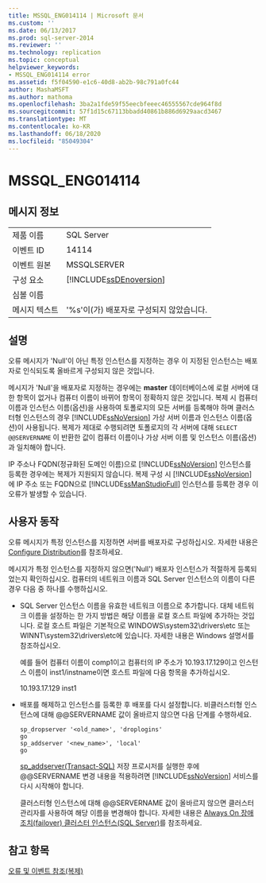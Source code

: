 ```yaml
---
title: MSSQL_ENG014114 | Microsoft 문서
ms.custom: ''
ms.date: 06/13/2017
ms.prod: sql-server-2014
ms.reviewer: ''
ms.technology: replication
ms.topic: conceptual
helpviewer_keywords:
- MSSQL_ENG014114 error
ms.assetid: f5f04590-e1c6-40d8-ab2b-98c791a0fc44
author: MashaMSFT
ms.author: mathoma
ms.openlocfilehash: 3ba2a1fde59f55eecbfeeec46555567cde964f8d
ms.sourcegitcommit: 57f1d15c67113bbadd40861b886d6929aacd3467
ms.translationtype: MT
ms.contentlocale: ko-KR
ms.lasthandoff: 06/18/2020
ms.locfileid: "85049304"
---
```

# <a name="mssql_eng014114"></a>MSSQL_ENG014114
    
## <a name="message-details"></a>메시지 정보  
  
|||  
|-|-|  
|제품 이름|SQL Server|  
|이벤트 ID|14114|  
|이벤트 원본|MSSQLSERVER|  
|구성 요소|[!INCLUDE[ssDEnoversion](../../includes/ssdenoversion-md.md)]|  
|심볼 이름||  
|메시지 텍스트|'%s'이(가) 배포자로 구성되지 않았습니다.|  
  
## <a name="explanation"></a>설명  
 오류 메시지가 'Null'이 아닌 특정 인스턴스를 지정하는 경우 이 지정된 인스턴스는 배포자로 인식되도록 올바르게 구성되지 않은 것입니다.  
  
 메시지가 'Null'을 배포자로 지정하는 경우에는 **master** 데이터베이스에 로컬 서버에 대한 항목이 없거나 컴퓨터 이름이 바뀌어 항목이 정확하지 않은 것입니다. 복제 시 컴퓨터 이름과 인스턴스 이름(옵션)을 사용하여 토폴로지의 모든 서버를 등록해야 하며 클러스터형 인스턴스의 경우 [!INCLUDE[ssNoVersion](../../includes/ssnoversion-md.md)] 가상 서버 이름과 인스턴스 이름(옵션)이 사용됩니다. 복제가 제대로 수행되려면 토폴로지의 각 서버에 대해 `SELECT @@SERVERNAME` 이 반환한 값이 컴퓨터 이름이나 가상 서버 이름 및 인스턴스 이름(옵션)과 일치해야 합니다.  
  
 IP 주소나 FQDN(정규화된 도메인 이름)으로 [!INCLUDE[ssNoVersion](../../includes/ssnoversion-md.md)] 인스턴스를 등록한 경우에는 복제가 지원되지 않습니다. 복제 구성 시 [!INCLUDE[ssNoVersion](../../includes/ssnoversion-md.md)] 에 IP 주소 또는 FQDN으로 [!INCLUDE[ssManStudioFull](../../includes/ssmanstudiofull-md.md)] 인스턴스를 등록한 경우 이 오류가 발생할 수 있습니다.  
  
## <a name="user-action"></a>사용자 동작  
 오류 메시지가 특정 인스턴스를 지정하면 서버를 배포자로 구성하십시오. 자세한 내용은 [Configure Distribution](configure-distribution.md)를 참조하세요.  
  
 메시지가 특정 인스턴스를 지정하지 않으면('Null') 배포자 인스턴스가 적절하게 등록되었는지 확인하십시오. 컴퓨터의 네트워크 이름과 SQL Server 인스턴스의 이름이 다른 경우 다음 중 하나를 수행하십시오.  
  
-   SQL Server 인스턴스 이름을 유효한 네트워크 이름으로 추가합니다. 대체 네트워크 이름을 설정하는 한 가지 방법은 해당 이름을 로컬 호스트 파일에 추가하는 것입니다. 로컬 호스트 파일은 기본적으로 WINDOWS\system32\drivers\etc 또는 WINNT\system32\drivers\etc에 있습니다. 자세한 내용은 Windows 설명서를 참조하십시오.  
  
     예를 들어 컴퓨터 이름이 comp1이고 컴퓨터의 IP 주소가 10.193.17.129이고 인스턴스 이름이 inst1/instname이면 호스트 파일에 다음 항목을 추가하십시오.  
  
     10.193.17.129 inst1  
  
-   배포를 해제하고 인스턴스를 등록한 후 배포를 다시 설정합니다. 비클러스터형 인스턴스에 대해 @@SERVERNAME 값이 올바르지 않으면 다음 단계를 수행하세요.  
  
    ```  
    sp_dropserver '<old_name>', 'droplogins'  
    go  
    sp_addserver '<new_name>', 'local'  
    go  
    ```  
  
     [sp_addserver&#40;Transact-SQL&#41;](/sql/relational-databases/system-stored-procedures/sp-addserver-transact-sql) 저장 프로시저를 실행한 후에 @@SERVERNAME 변경 내용을 적용하려면 [!INCLUDE[ssNoVersion](../../includes/ssnoversion-md.md)] 서비스를 다시 시작해야 합니다.  
  
     클러스터형 인스턴스에 대해 @@SERVERNAME 값이 올바르지 않으면 클러스터 관리자를 사용하여 해당 이름을 변경해야 합니다. 자세한 내용은 [Always On 장애 조치(failover) 클러스터 인스턴스(SQL Server)](../../sql-server/failover-clusters/windows/always-on-failover-cluster-instances-sql-server.md)를 참조하세요.  
  
## <a name="see-also"></a>참고 항목  
 [오류 및 이벤트 참조&#40;복제&#41;](errors-and-events-reference-replication.md)  
  
  
